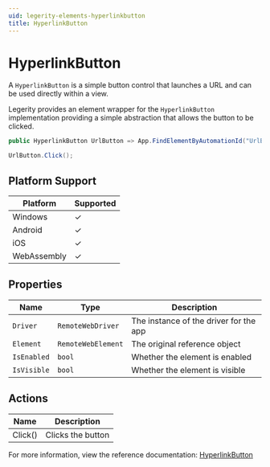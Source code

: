 ```yaml
---
uid: legerity-elements-hyperlinkbutton
title: HyperlinkButton
---
```


# HyperlinkButton

A `HyperlinkButton` is a simple button control that launches a URL and can be used directly within a view.

Legerity provides an element wrapper for the `HyperlinkButton` implementation providing a simple abstraction that allows the button to be clicked.

```csharp
public HyperlinkButton UrlButton => App.FindElementByAutomationId("UrlButton");

UrlButton.Click();
```

## Platform Support

| Platform | Supported |
|-|-|
| Windows | &check; |
| Android | &check; |
| iOS | &check; |
| WebAssembly | &check; |

## Properties

| Name | Type | Description |
|-|-|-|
| `Driver` | `RemoteWebDriver` | The instance of the driver for the app |
| `Element` | `RemoteWebElement` | The original reference object |
| `IsEnabled` | `bool` | Whether the element is enabled |
| `IsVisible` | `bool` | Whether the element is visible |

## Actions

| Name | Description |
|-|-|
| Click() | Clicks the button |

For more information, view the reference documentation: [HyperlinkButton](xref:Legerity.Uno.Elements.HyperlinkButton)

